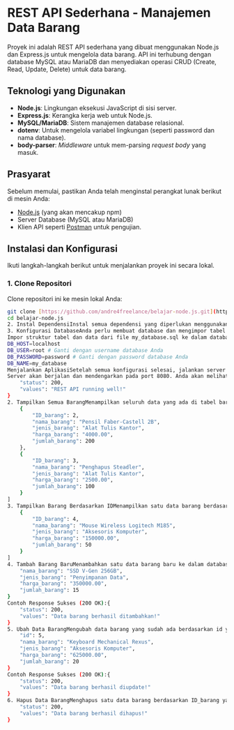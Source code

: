 # REST API Sederhana - Manajemen Data Barang

Proyek ini adalah REST API sederhana yang dibuat menggunakan Node.js dan Express.js untuk mengelola data barang. API ini terhubung dengan database MySQL atau MariaDB dan menyediakan operasi CRUD (Create, Read, Update, Delete) untuk data barang.

## Teknologi yang Digunakan

- **Node.js**: Lingkungan eksekusi JavaScript di sisi server.
- **Express.js**: Kerangka kerja web untuk Node.js.
- **MySQL/MariaDB**: Sistem manajemen database relasional.
- **dotenv**: Untuk mengelola variabel lingkungan (seperti password dan nama database).
- **body-parser**: *Middleware* untuk mem-parsing *request body* yang masuk.

## Prasyarat

Sebelum memulai, pastikan Anda telah menginstal perangkat lunak berikut di mesin Anda:
- [Node.js](https://nodejs.org/en/) (yang akan mencakup npm)
- Server Database (MySQL atau MariaDB)
- Klien API seperti [Postman](https://www.postman.com/) untuk pengujian.

## Instalasi dan Konfigurasi

Ikuti langkah-langkah berikut untuk menjalankan proyek ini secara lokal.

### 1. Clone Repositori
Clone repositori ini ke mesin lokal Anda:
```bash
git clone [https://github.com/andre4freelance/belajar-node.js.git](https://github.com/andre4freelance/belajar-node.js.git)
cd belajar-node.js
2. Instal DependensiInstal semua dependensi yang diperlukan menggunakan npm. Perintah ini akan mengunduh semua package yang tercantum dalam file package.json.npm install
3. Konfigurasi DatabaseAnda perlu membuat database dan mengimpor tabel barang yang skemanya sudah disediakan.Buka klien database Anda (misalnya, MySQL command line, phpMyAdmin, DBeaver).Buat database baru. Berdasarkan file my_database.sql, nama databasenya adalah my_database.CREATE DATABASE my_database;
Impor struktur tabel dan data dari file my_database.sql ke dalam database yang baru saja Anda buat.4. Konfigurasi Variabel LingkunganAPI ini memerlukan variabel lingkungan untuk terhubung ke database.Buat file baru bernama .env di direktori utama proyek.Salin dan tempel konten berikut ke dalam file .env, lalu sesuaikan nilainya dengan konfigurasi database Anda. File ini dibaca oleh db.js untuk melakukan koneksi.# Konfigurasi Database
DB_HOST=localhost
DB_USER=root # Ganti dengan username database Anda
DB_PASSWORD=password # Ganti dengan password database Anda
DB_NAME=my_database
Menjalankan AplikasiSetelah semua konfigurasi selesai, jalankan server menggunakan perintah berikut. Perintah ini akan menjalankan main.js seperti yang didefinisikan dalam package.json.npm start
Server akan berjalan dan mendengarkan pada port 8080. Anda akan melihat pesan di konsol jika koneksi database berhasil.Dokumentasi Endpoint APIBerikut adalah daftar endpoint API yang tersedia, berdasarkan routes.js dan controller.js.1. Cek Status APIEndpoint dasar untuk memeriksa apakah API berjalan dengan baik.URL : /APIMethod : GETResponse Sukses (200 OK):{
    "status": 200,
    "values": "REST API running well!"
}
2. Tampilkan Semua BarangMenampilkan seluruh data yang ada di tabel barang.URL : /API/barangMethod : GETContoh Response Sukses (200 OK):[
    {
        "ID_barang": 2,
        "nama_barang": "Pensil Faber-Castell 2B",
        "jenis_barang": "Alat Tulis Kantor",
        "harga_barang": "4000.00",
        "jumlah_barang": 200
    },
    {
        "ID_barang": 3,
        "nama_barang": "Penghapus Steadler",
        "jenis_barang": "Alat Tulis Kantor",
        "harga_barang": "2500.00",
        "jumlah_barang": 100
    }
]
3. Tampilkan Barang Berdasarkan IDMenampilkan satu data barang berdasarkan ID_barang yang dikirimkan sebagai parameter URL.URL : /API/barang/:idMethod : GETContoh Penggunaan: /API/barang/4Contoh Response Sukses (200 OK):[
    {
        "ID_barang": 4,
        "nama_barang": "Mouse Wireless Logitech M185",
        "jenis_barang": "Aksesoris Komputer",
        "harga_barang": "150000.00",
        "jumlah_barang": 50
    }
]
4. Tambah Barang BaruMenambahkan satu data barang baru ke dalam database.URL : /API/tambahMethod : POSTRequest Body (format application/json):{
    "nama_barang": "SSD V-Gen 256GB",
    "jenis_barang": "Penyimpanan Data",
    "harga_barang": "350000.00",
    "jumlah_barang": 15
}
Contoh Response Sukses (200 OK):{
    "status": 200,
    "values": "Data barang berhasil ditambahkan!"
}
5. Ubah Data BarangMengubah data barang yang sudah ada berdasarkan id yang dikirimkan dalam request body.URL : /API/ubahMethod : PUTRequest Body (format application/json):{
    "id": 5,
    "nama_barang": "Keyboard Mechanical Rexus",
    "jenis_barang": "Aksesoris Komputer",
    "harga_barang": "625000.00",
    "jumlah_barang": 20
}
Contoh Response Sukses (200 OK):{
    "status": 200,
    "values": "Data barang berhasil diupdate!"
}
6. Hapus Data BarangMenghapus satu data barang berdasarkan ID_barang yang dikirimkan sebagai parameter URL.URL : /API/hapus/:idMethod : DELETEContoh Penggunaan: /API/hapus/6Contoh Response Sukses (200 OK):{
    "status": 200,
    "values": "Data barang berhasil dihapus!"
}
